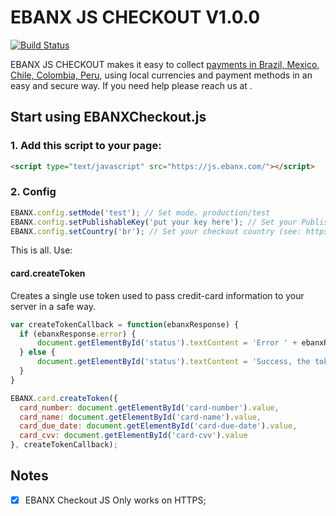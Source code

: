 # EBANX JS CHECKOUT V1.0.0

[![Build Status](https://travis-ci.com/ebanx/checkout-js.svg?token=fnHBQhvUoN1zMVexkAyq&branch=master)](https://travis-ci.com/ebanx/checkout-js)

EBANX JS CHECKOUT makes it easy to collect [payments in Brazil, Mexico, Chile, Colombia, Peru](), using local currencies and payment methods in an easy and secure way. If you need help please reach us at <developer support channel here>.

## Start using EBANXCheckout.js

### 1. Add this script to your page:

```html
<script type="text/javascript" src="https://js.ebanx.com/"></script>
```
### 2. Config

```javascript
EBANX.config.setMode('test'); // Set mode. production/test
EBANX.config.setPublishableKey('put your key here'); // Set your Publishable key. To identify your site to EBANX API you must start by providing your [publishable key](https://developers.ebanx.com/merchant-area/merchant-options).
EBANX.config.setCountry('br'); // Set your checkout country (see: https://en.wikipedia.org/wiki/ISO_3166-1).
```

This is all. Use: 

#### card.createToken

Creates a single use token used to pass credit-card information to your server in a safe way.

```javascript
var createTokenCallback = function(ebanxResponse) {
  if (ebanxResponse.error) {
      document.getElementById('status').textContent = 'Error ' + ebanxResponse.error.message;
  } else {
      document.getElementById('status').textContent = 'Success, the token is: ' + ebanxResponse.token;
  }
}

EBANX.card.createToken({
  card_number: document.getElementById('card-number').value,
  card_name: document.getElementById('card-name').value,
  card_due_date: document.getElementById('card-due-date').value,
  card_cvv: document.getElementById('card-cvv').value
}, createTokenCallback);
```

## Notes

- [x] EBANX Checkout JS Only works on HTTPS; 
